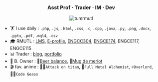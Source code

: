 <h3 align="center">Asst Prof · Trader · IM · Dev</h3>

<p align="center"> <img src="https://komarev.com/ghpvc/?username=tumrmutl&label=Profile%20views&color=0e75b6&style=flat" alt="tumrmutl" /> </p>

- 🏋️ I use daily : `.php`, `.js`, `.html`, `.css`, `.c`, `.cpp`, `.java`, `.py`, `.png`, `.docx`, `.pptx`, `.pdf`, `.mql4`, `.csv`
- 🎓 RMUTL : [LMS](https://lms.rmutl.ac.th/teachers/detail/24002453439513437/5fd51c39cb8f05637cb8e96df6ec9392edb3ec16ea62666620cda4fd8f8b3e72), [E-profile](https://e-profile.rmutl.ac.th/profile/mr.kittinan), [ENGCC304](https://github.com/tumrmutl/ENGCC304-Computer-Programming), [ENGCE174](https://github.com/tumrmutl/ENGCE174-Object-Oriented-Programming), ENGCE117, ENGCE115
- 📊 Trader : [blog](https://www.thailandfxwarrior.com), [portfolio](https://www.forexfactory.com/tumlungaen)
- 📍 B. Owner : 🍻[Beer balance](https://www.facebook.com/beerbalance159), 🍷[Mug de merlot](https://www.facebook.com/mugdemerlot)
- 🎬 fav. anime : 👴🏼`Attack on titan`, 🧪`Full Metal Alchemist`, 💀`Overlord`, 🧛‍♂️`Code Geass`
